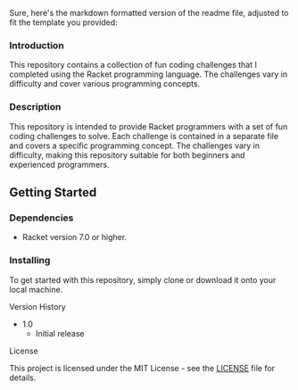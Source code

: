 Sure, here's the markdown formatted version of the readme file, adjusted to fit the template you provided:

### Introduction

This repository contains a collection of fun coding challenges that I completed using the Racket programming language. The challenges vary in difficulty and cover various programming concepts.

### Description

This repository is intended to provide Racket programmers with a set of fun coding challenges to solve. Each challenge is contained in a separate file and covers a specific programming concept. The challenges vary in difficulty, making this repository suitable for both beginners and experienced programmers.

## Getting Started

### Dependencies

*   Racket version 7.0 or higher.

### Installing

To get started with this repository, simply clone or download it onto your local machine.

Version History

*   1.0
    *   Initial release

License

This project is licensed under the MIT License - see the [LICENSE](LICENSE) file for details.

